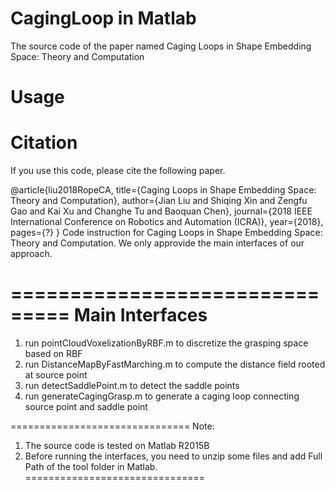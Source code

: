 # CagingLoop in Matlab
The source code of the paper named Caging Loops in Shape Embedding Space: Theory and Computation

# Usage

# Citation
If you use this code, please cite the following paper.

@article{liu2018RopeCA,
  title={Caging Loops in Shape Embedding Space: Theory and Computation},
  author={Jian Liu and Shiqing Xin and Zengfu Gao and Kai Xu and Changhe Tu and Baoquan Chen},
  journal={2018 IEEE International Conference on Robotics and Automation (ICRA)},
  year={2018},
  pages={?}
}
Code instruction for Caging Loops in Shape Embedding Space: Theory and Computation.
We only approvide the main interfaces of our approach.

===============================
        Main Interfaces
===============================
1. run pointCloudVoxelizationByRBF.m to discretize the grasping space based on RBF
2. run DistanceMapByFastMarching.m to compute the distance field rooted at source point
3. run detectSaddlePoint.m to detect the saddle points
4. run generateCagingGrasp.m to generate a caging loop connecting source point and saddle point

===============================
Note:
1. The source code is tested on Matlab R2015B
2. Before running the interfaces, you need to unzip some files and add Full Path of the tool folder in Matlab.
===============================
